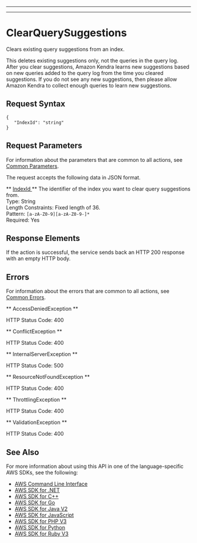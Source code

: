 --------

--------

# ClearQuerySuggestions<a name="API_ClearQuerySuggestions"></a>

Clears existing query suggestions from an index\.

This deletes existing suggestions only, not the queries in the query log\. After you clear suggestions, Amazon Kendra learns new suggestions based on new queries added to the query log from the time you cleared suggestions\. If you do not see any new suggestions, then please allow Amazon Kendra to collect enough queries to learn new suggestions\.

## Request Syntax<a name="API_ClearQuerySuggestions_RequestSyntax"></a>

```
{
   "IndexId": "string"
}
```

## Request Parameters<a name="API_ClearQuerySuggestions_RequestParameters"></a>

For information about the parameters that are common to all actions, see [Common Parameters](CommonParameters.md)\.

The request accepts the following data in JSON format\.

 ** [ IndexId ](#API_ClearQuerySuggestions_RequestSyntax) **   <a name="Kendra-ClearQuerySuggestions-request-IndexId"></a>
The identifier of the index you want to clear query suggestions from\.  
Type: String  
Length Constraints: Fixed length of 36\.  
Pattern: `[a-zA-Z0-9][a-zA-Z0-9-]*`   
Required: Yes

## Response Elements<a name="API_ClearQuerySuggestions_ResponseElements"></a>

If the action is successful, the service sends back an HTTP 200 response with an empty HTTP body\.

## Errors<a name="API_ClearQuerySuggestions_Errors"></a>

For information about the errors that are common to all actions, see [Common Errors](CommonErrors.md)\.

 ** AccessDeniedException **   
  
HTTP Status Code: 400

 ** ConflictException **   
  
HTTP Status Code: 400

 ** InternalServerException **   
  
HTTP Status Code: 500

 ** ResourceNotFoundException **   
  
HTTP Status Code: 400

 ** ThrottlingException **   
  
HTTP Status Code: 400

 ** ValidationException **   
  
HTTP Status Code: 400

## See Also<a name="API_ClearQuerySuggestions_SeeAlso"></a>

For more information about using this API in one of the language\-specific AWS SDKs, see the following:
+  [ AWS Command Line Interface](https://docs.aws.amazon.com/goto/aws-cli/kendra-2019-02-03/ClearQuerySuggestions) 
+  [ AWS SDK for \.NET](https://docs.aws.amazon.com/goto/DotNetSDKV3/kendra-2019-02-03/ClearQuerySuggestions) 
+  [ AWS SDK for C\+\+](https://docs.aws.amazon.com/goto/SdkForCpp/kendra-2019-02-03/ClearQuerySuggestions) 
+  [ AWS SDK for Go](https://docs.aws.amazon.com/goto/SdkForGoV1/kendra-2019-02-03/ClearQuerySuggestions) 
+  [ AWS SDK for Java V2](https://docs.aws.amazon.com/goto/SdkForJavaV2/kendra-2019-02-03/ClearQuerySuggestions) 
+  [ AWS SDK for JavaScript](https://docs.aws.amazon.com/goto/AWSJavaScriptSDK/kendra-2019-02-03/ClearQuerySuggestions) 
+  [ AWS SDK for PHP V3](https://docs.aws.amazon.com/goto/SdkForPHPV3/kendra-2019-02-03/ClearQuerySuggestions) 
+  [ AWS SDK for Python](https://docs.aws.amazon.com/goto/boto3/kendra-2019-02-03/ClearQuerySuggestions) 
+  [ AWS SDK for Ruby V3](https://docs.aws.amazon.com/goto/SdkForRubyV3/kendra-2019-02-03/ClearQuerySuggestions) 